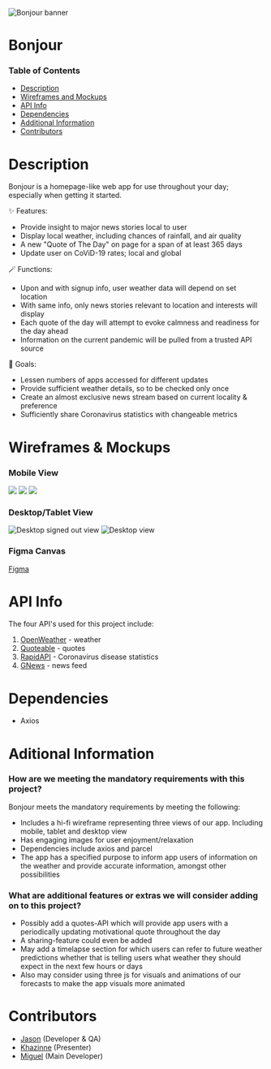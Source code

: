 ![Bonjour banner](./assets/bonjour-cover.png)

# Bonjour
### Table of Contents
- [Description](https://github.com/Mig-uel/Bonjour#description)
- [Wireframes and Mockups](https://github.com/Mig-uel/Bonjour#wireframes--mockups)
- [API Info](https://github.com/Mig-uel/Bonjour#api-info)
- [Dependencies](https://github.com/Mig-uel/Bonjour#dependencies)
- [Additional Information](https://github.com/Mig-uel/Bonjour#aditional-information)
- [Contributors](https://github.com/Mig-uel/Bonjour#contributors)


# Description
Bonjour is a homepage-like web app for use throughout your day; especially when getting it started.

✨ Features:
- Provide insight to major news stories local to user
- Display local weather, including chances of rainfall, and air quality
- A new "Quote of The Day" on page for a span of at least 365 days
- Update user on CoViD-19 rates; local and global

🪄 Functions:
- Upon and with signup info, user weather data will depend on set location
- With same info, only news stories relevant to location and interests will display
- Each quote of the day will attempt to evoke calmness and readiness for the day ahead
- Information on the current pandemic will be pulled from a trusted API source

🎯 Goals:
- Lessen numbers of apps accessed for different updates
- Provide sufficient weather details, so to be checked only once
- Create an almost exclusive news stream based on current locality & preference
- Sufficiently share Coronavirus statistics with changeable metrics

# Wireframes & Mockups
### Mobile View
<p float="center">
  <img src="./assets/mockups/mobile/mobile-signed-out.png" />
  <img src="./assets/mockups/mobile/mobile-signed-in.png" />
  <img src="./assets/mockups/mobile/mobile-news-page.png" />
</p>

### Desktop/Tablet View
![Desktop signed out view](./assets/mockups/desktop-tablet/desktop-signed-out.png)
![Desktop view](./assets/mockups/desktop-tablet/desktop-home.png)

### Figma Canvas
[Figma](https://figma.fun/VKhRcx)

# API Info
The four API's used for this project include:
1. [OpenWeather](https://openweather.org/) - weather
2. [Quoteable](https://github.com/lukePeavey/quotable) - quotes
3. [RapidAPI](https://rapidapi.com/Gramzivi/api/covid-19-data/) - Coronavirus disease statistics
4. [GNews](https://gnews.io/) - news feed

# Dependencies
- Axios

# Aditional Information
### How are we meeting the mandatory requirements with this project?
Bonjour meets the mandatory requirements by meeting the following:
- Includes a hi-fi wireframe representing three views of our app. Including mobile, tablet and desktop view
- Has engaging images for user enjoyment/relaxation
- Dependencies include axios and parcel
- The app has a specified purpose to inform app users of information on the weather and provide accurate information, amongst other possibilities

### What are additional features or extras we will consider adding on to this project?
- Possibly add a quotes-API which will provide app users with a periodically updating motivational quote throughout the day
- A sharing-feature could even be added
- May add a timelapse section for which users can refer to future weather predictions whether that is telling users what weather they should expect in the next few hours or days
- Also may consider using three js for visuals and animations of our forecasts to make the app visuals more animated

# Contributors
- [Jason](https://github.com/himslf) (Developer & QA)
- [Khazinne](https://github.com/Khazinne) (Presenter)
- [Miguel](https://github.com/mig-uel) (Main Developer)
